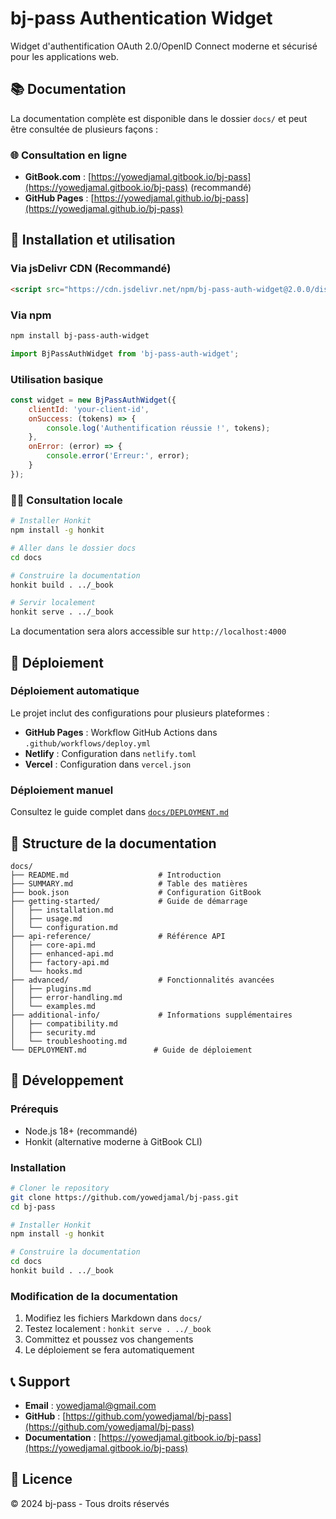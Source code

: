 # bj-pass Authentication Widget

Widget d'authentification OAuth 2.0/OpenID Connect moderne et sécurisé pour les applications web.

## 📚 Documentation

La documentation complète est disponible dans le dossier `docs/` et peut être consultée de plusieurs façons :

### 🌐 Consultation en ligne

- **GitBook.com** : [https://yowedjamal.gitbook.io/bj-pass](https://yowedjamal.gitbook.io/bj-pass) (recommandé)
- **GitHub Pages** : [https://yowedjamal.github.io/bj-pass](https://yowedjamal.github.io/bj-pass)

## 🚀 Installation et utilisation

### Via jsDelivr CDN (Recommandé)

```html
<script src="https://cdn.jsdelivr.net/npm/bj-pass-auth-widget@2.0.0/dist/bj-pass-auth-widget.min.js"></script>
```

### Via npm

```bash
npm install bj-pass-auth-widget
```

```javascript
import BjPassAuthWidget from 'bj-pass-auth-widget';
```

### Utilisation basique

```javascript
const widget = new BjPassAuthWidget({
    clientId: 'your-client-id',
    onSuccess: (tokens) => {
        console.log('Authentification réussie !', tokens);
    },
    onError: (error) => {
        console.error('Erreur:', error);
    }
});
```

### 🏃‍♂️ Consultation locale

```bash
# Installer Honkit
npm install -g honkit

# Aller dans le dossier docs
cd docs

# Construire la documentation
honkit build . ../_book

# Servir localement
honkit serve . ../_book
```

La documentation sera alors accessible sur `http://localhost:4000`

## 🚀 Déploiement

### Déploiement automatique

Le projet inclut des configurations pour plusieurs plateformes :

- **GitHub Pages** : Workflow GitHub Actions dans `.github/workflows/deploy.yml`
- **Netlify** : Configuration dans `netlify.toml`
- **Vercel** : Configuration dans `vercel.json`

### Déploiement manuel

Consultez le guide complet dans [`docs/DEPLOYMENT.md`](docs/DEPLOYMENT.md)

## 📁 Structure de la documentation

```
docs/
├── README.md                    # Introduction
├── SUMMARY.md                   # Table des matières
├── book.json                    # Configuration GitBook
├── getting-started/             # Guide de démarrage
│   ├── installation.md
│   ├── usage.md
│   └── configuration.md
├── api-reference/               # Référence API
│   ├── core-api.md
│   ├── enhanced-api.md
│   ├── factory-api.md
│   └── hooks.md
├── advanced/                    # Fonctionnalités avancées
│   ├── plugins.md
│   ├── error-handling.md
│   └── examples.md
├── additional-info/             # Informations supplémentaires
│   ├── compatibility.md
│   ├── security.md
│   └── troubleshooting.md
└── DEPLOYMENT.md               # Guide de déploiement
```

## 🔧 Développement

### Prérequis

- Node.js 18+ (recommandé)
- Honkit (alternative moderne à GitBook CLI)

### Installation

```bash
# Cloner le repository
git clone https://github.com/yowedjamal/bj-pass.git
cd bj-pass

# Installer Honkit
npm install -g honkit

# Construire la documentation
cd docs
honkit build . ../_book
```

### Modification de la documentation

1. Modifiez les fichiers Markdown dans `docs/`
2. Testez localement : `honkit serve . ../_book`
3. Committez et poussez vos changements
4. Le déploiement se fera automatiquement

## 📞 Support

- **Email** : yowedjamal@gmail.com
- **GitHub** : [https://github.com/yowedjamal/bj-pass](https://github.com/yowedjamal/bj-pass)
- **Documentation** : [https://yowedjamal.gitbook.io/bj-pass](https://yowedjamal.gitbook.io/bj-pass)

## 📄 Licence

© 2024 bj-pass - Tous droits réservés 
